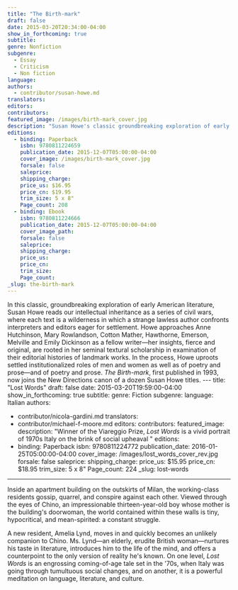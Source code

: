 ```yaml
---
title: "The Birth-mark"
draft: false
date: 2015-03-20T20:34:00-04:00
show_in_forthcoming: true
subtitle:
genre: Nonfiction
subgenre:
  - Essay
  - Criticism
  - Non fiction
language:
authors:
  - contributor/susan-howe.md
translators:
editors:
contributors:
featured_image: /images/birth-mark_cover.jpg
description: "Susan Howe's classic groundbreaking exploration of early American literature "
editions:
  - binding: Paperback
    isbn: 9780811224659
    publication_date: 2015-12-07T05:00:00-04:00
    cover_image: /images/birth-mark_cover.jpg
    forsale: false
    saleprice:
    shipping_charge:
    price_us: $16.95
    price_cn: $19.95
    trim_size: 5 x 8"
    Page_count: 208
  - binding: Ebook
    isbn: 9780811224666
    publication_date: 2015-12-07T05:00:00-04:00
    cover_image_path:
    forsale: false
    saleprice:
    shipping_charge:
    price_us:
    price_cn:
    trim_size:
    Page_count:
_slug: the-birth-mark
---
```

In this classic, groundbreaking exploration of early American literature, Susan Howe reads our intellectual inheritance as a series of civil wars, where each text is a wilderness in which a strange lawless author confronts interpreters and editors eager for settlement. Howe approaches Anne Hutchinson, Mary Rowlandson, Cotton Mather, Hawthorne, Emerson, Melville and Emily Dickinson as a fellow writer—her insights, fierce and original, are rooted in her seminal textural scholarship in examination of their editorial histories of landmark works. In the process, Howe uproots settled institutionalized roles of men and women as well as of poetry and prose—and of poetry and prose. _The Birth-mark_, first published in 1993, now joins the New Directions canon of a dozen Susan Howe titles. ---
title: "Lost Words"
draft: false
date: 2015-03-20T19:59:00-04:00
show_in_forthcoming: true
subtitle:
genre: Fiction
subgenre:
language: Italian
authors:
  - contributor/nicola-gardini.md
translators:
  - contributor/michael-f-moore.md
editors:
contributors:
featured_image:
description: "Winner of the Viareggio Prize, _Lost Words_ is a vivid portrait of 1970s Italy on the brink of social upheaval "
editions:
  - binding: Paperback
    isbn: 9780811224772
    publication_date: 2016-01-25T05:00:00-04:00
    cover_image: /images/lost_words_cover_rev.jpg
    forsale: false
    saleprice:
    shipping_charge:
    price_us: $15.95
    price_cn: $18.95
    trim_size: 5 x 8"
    Page_count: 224
_slug: lost-words
---

Inside an apartment building on the outskirts of Milan, the working-class residents gossip, quarrel, and conspire against each other. Viewed through the eyes of Chino, an impressionable thirteen-year-old boy whose mother is the building's doorwoman, the world contained within these walls is tiny, hypocritical, and mean-spirited: a constant struggle.

A new resident, Amelia Lynd, moves in and quickly becomes an unlikely companion to Chino. Ms. Lynd—an elderly, erudite British woman—nurtures his taste in literature, introduces him to the life of the mind, and offers a counterpoint to the only version of reality he's known. On one level, _Lost Words_ is an engrossing coming-of-age tale set in the '70s, when Italy was going through tumultuous social changes, and on another, it is a powerful meditation on language, literature, and culture.

